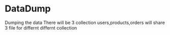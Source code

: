 # DataDump
Dumping the data 
There will be 3 collection users,products,orders
will share 3 file for differnt differnt collection